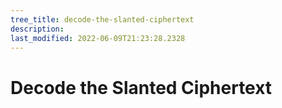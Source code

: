 ```yaml
---
tree_title: decode-the-slanted-ciphertext
description: 
last_modified: 2022-06-09T21:23:28.2328
---
```


# Decode the Slanted Ciphertext
